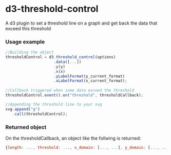 d3-threshold-control
====================

A d3 plugin to set a threshold line on a graph and get back the data that exceed this threshold


### Usage example

```javascript
//Building the object
thresholdControl = d3.threshold_control(options)
                     .data([...])
                     .y(y)
                     .x(x)
                     .yLabelFormat(y_current_format)
                     .xLabelFormat(x_current_format);
          
//Callback triggered when some data exceed the threshold
thresholdControl.event().on("threshold", thresholdCallback);

//Appending the threshold line to your svg
svg.append("g")
   .call(thresholdControl);
```

### Returned object
On the thresholdCallback, an object like the follwing is returned:
```javascript
{length: ..., threshold: ..., x_domain: [..., ...], y_domain: [..., ...], hits: [...]}
```
